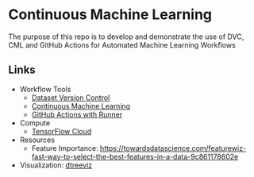 # Continuous Machine Learning 
The purpose of this repo is to develop and demonstrate the use of DVC, CML and GitHub Actions for Automated Machine Learning Workflows

## Links
- Workflow Tools
  - [Dataset Version Control](https://dvc.org/)
  - [Continuous Machine Learning](https://cml.dev/doc/cml-with-dvc)
  - [GitHub Actions with Runner](https://github.com/tensorflow/cloud/blob/master/g3doc/guides/run_guide.md)
- Compute
  - [TensorFlow Cloud](https://github.com/tensorflow/cloud/blob/master/g3doc/guides/run_guide.md)
- Resources
  - Feature Importance: https://towardsdatascience.com/featurewiz-fast-way-to-select-the-best-features-in-a-data-9c861178602e   
- Visualization: [dtreeviz](https://explained.ai/decision-tree-viz/)
